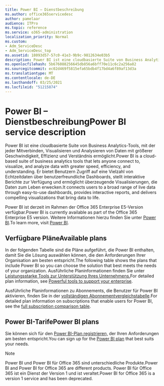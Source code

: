 ```yaml
---
title: Power BI – Dienstbeschreibung
ms.author: office365servicedesc
author: pamelaar
audience: ITPro
ms.topic: reference
ms.service: o365-administration
localization_priority: Normal
ms.custom:
- Adm_ServiceDesc
- Adm_ServiceDesc_top
ms.assetid: 18093d57-57c0-41e3-9b9c-9812634e03b5
description: Power BI ist eine cloudbasierte Suite von Business Analytics-Tools, mit der jeder Mitverbinden, Visualisieren und Analysieren von Daten mit größerer Geschwindigkeit, Effizienz und Verständnis ermöglicht. Er bietet Benutzern Zugriff auf eine Vielzahl von Echtzeitdaten über benutzerfreundliche Dashboards, stellt interaktive Berichte zur Verfügung und ermöglicht überzeugende Visualisierungen, die Daten zum Leben erwecken.
ms.openlocfilehash: 5b676088256645db856a6bff70e11c6c2a256a82
ms.sourcegitcommit: ec02d469f5815efa65bdb4f17bd4a6f89af13d3a
ms.translationtype: MT
ms.contentlocale: de-DE
ms.lasthandoff: 03/25/2021
ms.locfileid: "51215874"
---
```

# <a name="power-bi-service-description"></a><span data-ttu-id="f225b-104">Power BI – Dienstbeschreibung</span><span class="sxs-lookup"><span data-stu-id="f225b-104">Power BI service description</span></span>

<span data-ttu-id="f225b-105">Power BI ist eine cloudbasierte Suite von Business Analytics-Tools, mit der jeder Mitverbinden, Visualisieren und Analysieren von Daten mit größerer Geschwindigkeit, Effizienz und Verständnis ermöglicht.</span><span class="sxs-lookup"><span data-stu-id="f225b-105">Power BI is a cloud-based suite of business analytics tools that lets anyone connect to, visualize, and analyze data with greater speed, efficiency, and understanding.</span></span> <span data-ttu-id="f225b-106">Er bietet Benutzern Zugriff auf eine Vielzahl von Echtzeitdaten über benutzerfreundliche Dashboards, stellt interaktive Berichte zur Verfügung und ermöglicht überzeugende Visualisierungen, die Daten zum Leben erwecken.</span><span class="sxs-lookup"><span data-stu-id="f225b-106">It connects users to a broad range of live data through easy-to-use dashboards, provides interactive reports, and delivers compelling visualizations that bring data to life.</span></span>

<span data-ttu-id="f225b-107">Power BI ist derzeit im Rahmen der Office 365 Enterprise E5-Version verfügbar.</span><span class="sxs-lookup"><span data-stu-id="f225b-107">Power BI is currently available as part of the Office 365 Enterprise E5 version.</span></span> <span data-ttu-id="f225b-108">Weitere Informationen hierzu finden Sie unter [Power BI](https://powerbi.microsoft.com/).</span><span class="sxs-lookup"><span data-stu-id="f225b-108">To learn more, visit [Power BI](https://powerbi.microsoft.com/).</span></span>

## <a name="available-plans"></a><span data-ttu-id="f225b-109">Verfügbare Pläne</span><span class="sxs-lookup"><span data-stu-id="f225b-109">Available plans</span></span>

<span data-ttu-id="f225b-110">In der folgenden Tabelle sind die Pläne aufgeführt, die Power BI enthalten, damit Sie die Lösung auswählen können, die den Anforderungen Ihrer Organisation am besten entspricht.</span><span class="sxs-lookup"><span data-stu-id="f225b-110">The following table shows the plans that include Power BI so you can choose the solution that best meets the needs of your organization.</span></span> <span data-ttu-id="f225b-111">Ausführliche Planinformationen finden Sie unter [Leistungsstarke Tools zur Unterstützung Ihres Unternehmens.](https://www.microsoft.com/microsoft-365/enterprise/compare-office-365-plans)</span><span class="sxs-lookup"><span data-stu-id="f225b-111">For detailed plan information, see [Powerful tools to support your enterprise](https://www.microsoft.com/microsoft-365/enterprise/compare-office-365-plans).</span></span>

<span data-ttu-id="f225b-112">Ausführliche Planinformationen zu Abonnements, die Benutzer für Power BI aktivieren, finden Sie in der [vollständigen Abonnementvergleichstabelle](https://go.microsoft.com/fwlink/?linkid=2139145).</span><span class="sxs-lookup"><span data-stu-id="f225b-112">For detailed plan information on subscriptions that enable users for Power BI, see the [full subscription comparison table](https://go.microsoft.com/fwlink/?linkid=2139145).</span></span>
 
## <a name="power-bi-plans"></a><span data-ttu-id="f225b-113">Power BI-Tarife</span><span class="sxs-lookup"><span data-stu-id="f225b-113">Power BI plans</span></span>

<span data-ttu-id="f225b-114">Sie können sich für den [Power BI-Plan registrieren,](https://go.microsoft.com/fwlink/?LinkID=786854) der Ihren Anforderungen am besten entspricht.</span><span class="sxs-lookup"><span data-stu-id="f225b-114">You can sign up for the [Power BI plan](https://go.microsoft.com/fwlink/?LinkID=786854) that best suits your needs.</span></span> 
  
> [!NOTE]
> <span data-ttu-id="f225b-115">Power BI und Power BI für Office 365 sind unterschiedliche Produkte.</span><span class="sxs-lookup"><span data-stu-id="f225b-115">Power BI and Power BI for Office 365 are different products.</span></span> <span data-ttu-id="f225b-116">Power BI für Office 365 ist ein Dienst der Version 1 und ist veraltet.</span><span class="sxs-lookup"><span data-stu-id="f225b-116">Power BI for Office 365 is a version 1 service and has been deprecated.</span></span> 
  